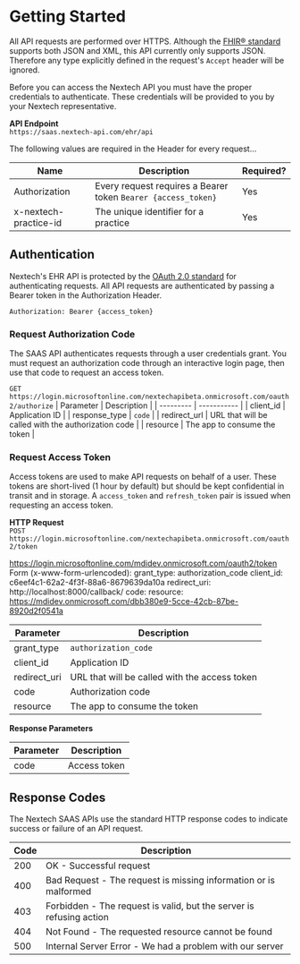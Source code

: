 # Getting Started #

All API requests are performed over HTTPS. Although the [FHIR® standard](https://www.hl7.org/fhir/index.html) supports both JSON and XML, this API currently only supports JSON.  Therefore any type explicitly defined in the request's `Accept` header will be ignored.

Before you can access the Nextech API you must have the proper credentials to authenticate. These credentials will be provided to you by your Nextech representative.  


**API Endpoint**  
`https://saas.nextech-api.com/ehr/api`

The following values are required in the Header for every request...

| Name | Description | Required? |
| ---- | ----------- | --------- |
| Authorization | Every request requires a Bearer token `Bearer {access_token}` | Yes |
| x-nextech-practice-id | The unique identifier for a practice | Yes |

## Authentication ##

Nextech's EHR API is protected by the [OAuth 2.0 standard](https://oauth.net/2/) for authenticating requests.  All API requests are authenticated by passing a Bearer token in the Authorization Header.

```Authorization: Bearer {access_token}```

### Request Authorization Code ###
The SAAS API authenticates requests through a user credentials grant. You must request an authorization code through an interactive login page, then use that code to request an access token.

`GET https://login.microsoftonline.com/nextechapibeta.onmicrosoft.com/oauth2/authorize`
| Parameter | Description |
| --------- | ----------- |
| client_id | Application ID |
| response_type | `code` |
| redirect_url | URL that will be called with the authorization code |
| resource | The app to consume the token |

### Request Access Token ###
Access tokens are used to make API requests on behalf of a user. These tokens are short-lived (1 hour by default) but should be kept confidential in transit and in storage. A `access_token` and `refresh_token` pair is issued when requesting an access token.

**HTTP Request**  
`POST https://login.microsoftonline.com/nextechapibeta.onmicrosoft.com/oauth2/token`

https://login.microsoftonline.com/mdidev.onmicrosoft.com/oauth2/token
Form (x-www-form-urlencoded):
   grant_type: authorization_code
   client_id: c6eef4c1-62a2-4f3f-88a6-8679639da10a
   redirect_uri: http://localhost:8000/callback/
   code: <authorization code>
   resource: https://mdidev.onmicrosoft.com/dbb380e9-5cce-42cb-87be-8920d2f0541a

| Parameter | Description |
| --------- | ----------- |
| grant_type | `authorization_code`
| client_id | Application ID |
| redirect_uri | URL that will be called with the access token |
| code | Authorization code |
| resource | The app to consume the token |

**Response Parameters**

| Parameter | Description |
| --------- | ----------- |
| code | Access token |

## Response Codes ##

The Nextech SAAS APIs use the standard HTTP response codes to indicate success or failure of an API request.

| Code | Description |
| ---- | ----------- |
| 200 | OK - Successful request |
| 400 | Bad Request - The request is missing information or is malformed |
| 403 | Forbidden - The request is valid, but the server is refusing action |
| 404 | Not Found - The requested resource cannot be found |
| 500 | Internal Server Error - We had a problem with our server |
